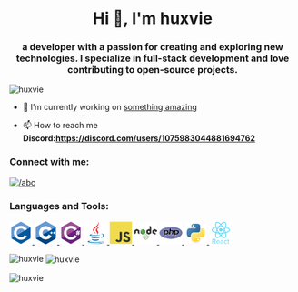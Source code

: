 <h1 align="center">Hi 👋, I'm huxvie</h1>
<h3 align="center">a developer with a passion for creating and exploring new technologies. I specialize in full-stack development and love contributing to open-source projects.</h3>

<p align="left"> <img src="https://komarev.com/ghpvc/?username=huxvie&label=Profile%20views&color=0e75b6&style=flat" alt="huxvie" /> </p>

- 🔭 I’m currently working on [something amazing]()

- 📫 How to reach me **Discord:<https://discord.com/users/1075983044881694762>**

<h3 align="left">Connect with me:</h3>
<p align="left">
<a href="https://ps5.zip" target="blank"><img align="center" src="https://raw.githubusercontent.com/rahuldkjain/github-profile-readme-generator/master/src/images/icons/Social/discord.svg" alt="/abc" height="30" width="40" /></a>
</p>

<h3 align="left">Languages and Tools:</h3>
<p align="left"> <a href="https://www.cprogramming.com/" target="_blank" rel="noreferrer"> <img src="https://raw.githubusercontent.com/devicons/devicon/master/icons/c/c-original.svg" alt="c" width="40" height="40"/> </a> <a href="https://www.w3schools.com/cpp/" target="_blank" rel="noreferrer"> <img src="https://raw.githubusercontent.com/devicons/devicon/master/icons/cplusplus/cplusplus-original.svg" alt="cplusplus" width="40" height="40"/> </a> <a href="https://www.w3schools.com/cs/" target="_blank" rel="noreferrer"> <img src="https://raw.githubusercontent.com/devicons/devicon/master/icons/csharp/csharp-original.svg" alt="csharp" width="40" height="40"/> </a> <a href="https://www.java.com" target="_blank" rel="noreferrer"> <img src="https://raw.githubusercontent.com/devicons/devicon/master/icons/java/java-original.svg" alt="java" width="40" height="40"/> </a> <a href="https://developer.mozilla.org/en-US/docs/Web/JavaScript" target="_blank" rel="noreferrer"> <img src="https://raw.githubusercontent.com/devicons/devicon/master/icons/javascript/javascript-original.svg" alt="javascript" width="40" height="40"/> </a> <a href="https://nodejs.org" target="_blank" rel="noreferrer"> <img src="https://raw.githubusercontent.com/devicons/devicon/master/icons/nodejs/nodejs-original-wordmark.svg" alt="nodejs" width="40" height="40"/> </a> <a href="https://www.php.net" target="_blank" rel="noreferrer"> <img src="https://raw.githubusercontent.com/devicons/devicon/master/icons/php/php-original.svg" alt="php" width="40" height="40"/> </a> <a href="https://www.python.org" target="_blank" rel="noreferrer"> <img src="https://raw.githubusercontent.com/devicons/devicon/master/icons/python/python-original.svg" alt="python" width="40" height="40"/> </a> <a href="https://reactjs.org/" target="_blank" rel="noreferrer"> <img src="https://raw.githubusercontent.com/devicons/devicon/master/icons/react/react-original-wordmark.svg" alt="react" width="40" height="40"/> </a> </p>

<p><img align="left" src="https://github-readme-stats.vercel.app/api/top-langs?username=huxvie&show_icons=true&locale=en&layout=compact" alt="huxvie" /></p>

<p>&nbsp;<img align="center" src="https://github-readme-stats.vercel.app/api?username=huxvie&show_icons=true&locale=en" alt="huxvie" /></p>

<p><img align="center" src="https://github-readme-streak-stats.herokuapp.com/?user=huxvie&" alt="huxvie" /></p>

